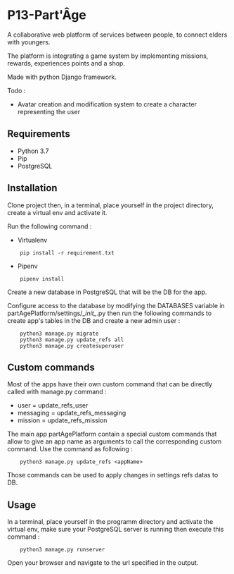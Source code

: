 # P13-Part'Âge

A collaborative web platform of services between people, to connect elders with youngers.

The platform is integrating a game system by implementing missions, rewards, experiences points and a shop.

Made with python Django framework.

Todo :
- Avatar creation and modification system to create a character representing the user

## Requirements

- Python 3.7
- Pip
- PostgreSQL

## Installation

Clone project then, in a terminal, place yourself in the project directory, create a virtual env and activate it.

Run the following command :
- Virtualenv
```
    pip install -r requirement.txt
```

- Pipenv
```
    pipenv install
```

Create a new database in PostgreSQL that will be the DB for the app.

Configure access to the database by modifying the DATABASES variable in partAgePlatform/settings/\__init\__.py then run the following commands to create app's tables in the DB and create a new admin user :
```
    python3 manage.py migrate
    python3 manage.py update_refs all
    python3 manage.py createsuperuser
```

## Custom commands

Most of the apps have their own custom command that can be directly called with manage.py command :

- user          =   update_refs_user
- messaging     =   update_refs_messaging
- mission       =   update_refs_mission

The main app partAgePlatform contain a special custom commands that allow to give an app name as arguments to call the corresponding custom command. Use the command as following :
```
    python3 manage.py update_refs <appName>
```

Those commands can be used to apply changes in settings refs datas to DB.

## Usage

In a terminal, place yourself in the programm directory and activate the virtual env, make sure your PostgreSQL server is running then execute this command :
```
    python3 manage.py runserver
```

Open your browser and navigate to the url specified in the output.
